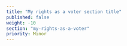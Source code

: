 ```yaml
---
title: "My rights as a voter section title"
published: false
weight: -10
section: "my-rights-as-a-voter"
priority: Minor
---
```


